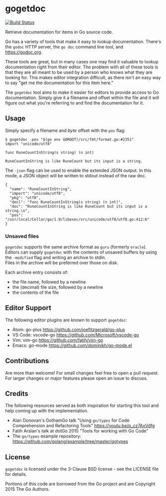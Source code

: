gogetdoc
========

[![Build Status](https://travis-ci.org/zmb3/gogetdoc.svg?branch=master)](https://travis-ci.org/zmb3/gogetdoc)

Retrieve documentation for items in Go source code.

Go has a variety of tools that make it easy to lookup documentation.
There's the `godoc` HTTP server, the `go doc` command line tool, and https://godoc.org.

These tools are great, but in many cases one may find it valuable to lookup
documentation right from their editor.  The problem with all of these tools
is that they are all meant to be used by a person who knows what they are
looking for.  This makes editor integration difficult, as there isn't an easy way
to say "get me the documentation for this item here."

The `gogetdoc` tool aims to make it easier for editors to provide access to
Go documentation.  Simply give it a filename and offset within the file and
it will figure out what you're referring to and find the documentation
for it.

## Usage

Simply specify a filename and _byte_ offset with the `pos` flag:

```
$ gogetdoc -pos "$(go env GOROOT)/src/fmt/format.go:#2351"
import "unicode/utf8"

func RuneCountInString(s string) (n int)

RuneCountInString is like RuneCount but its input is a string.

```

The `-json` flag can be used to enable the extended JSON output.
In this mode, a JSON object will be written to stdout instead of the raw doc.

    {
      "name": "RuneCountInString",
      "import": "unicode/utf8",
      "pkg": "utf8",
      "decl": "func RuneCountInString(s string) (n int)",
      "doc": "RuneCountInString is like RuneCount but its input is a string.\n",
      "pos": "/usr/local/Cellar/go/1.9/libexec/src/unicode/utf8/utf8.go:412:6"
    }

### Unsaved files

`gogetdoc` supports the same archive format as `guru` (formerly `oracle`).
Editors can supply `gogetdoc` with the contents of unsaved buffers by
using the `-modified` flag and writing an archive to stdin.  
Files in the archive will be preferred over those on disk.

Each archive entry consists of:
 - the file name, followed by a newline
 - the (decimal) file size, followed by a newline
 - the contents of the file

## Editor Support

The following editor plugins are known to support `gogetdoc`:

- Atom: go-plus https://github.com/joefitzgerald/go-plus
- VS Code: vscode-go https://github.com/Microsoft/vscode-go
- Vim: vim-go https://github.com/fatih/vim-go
- Emacs: go-mode https://github.com/dominikh/go-mode.el

## Contributions

Are more than welcome!  For small changes feel free to open a pull request.
For larger changes or major features please open an issue to discuss.

## Credits

The following resources served as both inspiration for starting this tool
and help coming up with the implementation.

- Alan Donovan's GothamGo talk "Using `go/types` for Code Comprehension
  and Refactoring Tools" https://youtu.be/p_cz7AxVdfg
- Fatih Arslan's talk at dotGo 2015 "Tools for working with Go Code"
- The `go/types` example repository: https://github.com/golang/example/tree/master/gotypes

## License

`gogetdoc` is licensed under the 3-Clause BSD license - see the LICENSE file for details.

Portions of this code are borrowed from the Go project and are Copyright 2015 The Go Authors.
